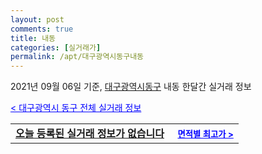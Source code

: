 ```yaml
---
layout: post
comments: true
title: 내동
categories: [실거래가]
permalink: /apt/대구광역시동구내동
---
```


2021년 09월 06일 기준, <a href="/apt/대구광역시동구">대구광역시동구</a> 내동 한달간 실거래 정보

<a style="color: blue;" href="/apt/대구광역시동구">< 대구광역시 동구 전체 실거래 정보</a>
<!---- start ---->
<table>
  <tr>
    <td colspan="4" style="font-weight: bold;"><a href="/apt/대구광역시동구내동{name_without_space}">오늘 등록된 실거래 정보가 없습니다</a> &nbsp;&nbsp;&nbsp; <a style="color: blue; font-size: smaller;" href="/apt/대구광역시동구내동{name_without_space}">면적별 최고가 ></a></td>
  </tr>
    
</table>
<!---- end ---->
    